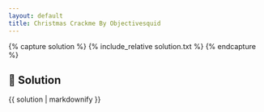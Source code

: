 ```yaml
---
layout: default
title: Christmas Crackme By Objectivesquid
---
```


{% capture solution %}
{% include_relative solution.txt %}
{% endcapture %}

## 📝 Solution

{{ solution | markdownify }}
